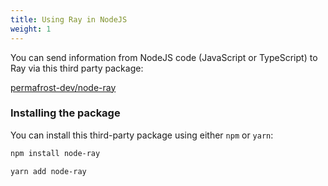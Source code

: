 ```yaml
---
title: Using Ray in NodeJS
weight: 1
---
```


You can send information from NodeJS code (JavaScript or TypeScript) to Ray via this third party package:

[permafrost-dev/node-ray](https://github.com/permafrost-dev/node-ray)

### Installing the package

You can install this third-party package using either `npm` or `yarn`:

```bash
npm install node-ray

yarn add node-ray
```
